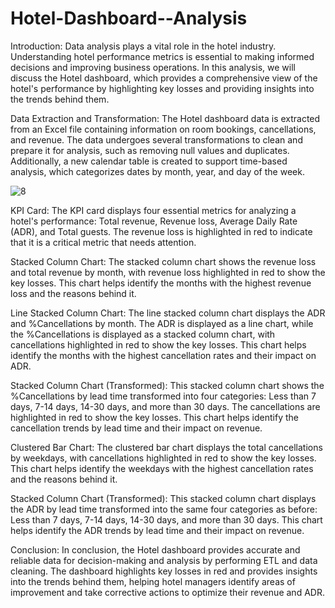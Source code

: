 # Hotel-Dashboard--Analysis


Introduction:
Data analysis plays a vital role in the hotel industry. Understanding hotel performance metrics is essential to making informed decisions and improving business operations. In this analysis, we will discuss the Hotel dashboard, which provides a comprehensive view of the hotel's performance by highlighting key losses and providing insights into the trends behind them.

Data Extraction and Transformation:
The Hotel dashboard data is extracted from an Excel file containing information on room bookings, cancellations, and revenue. The data undergoes several transformations to clean and prepare it for analysis, such as removing null values and duplicates. Additionally, a new calendar table is created to support time-based analysis, which categorizes dates by month, year, and day of the week.

![8](https://user-images.githubusercontent.com/131899006/236869831-09cce68e-78e7-4ea9-911f-69071e632a5b.png)


KPI Card:
The KPI card displays four essential metrics for analyzing a hotel's performance: Total revenue, Revenue loss, Average Daily Rate (ADR), and Total guests. The revenue loss is highlighted in red to indicate that it is a critical metric that needs attention.

Stacked Column Chart:
The stacked column chart shows the revenue loss and total revenue by month, with revenue loss highlighted in red to show the key losses. This chart helps identify the months with the highest revenue loss and the reasons behind it.

Line Stacked Column Chart:
The line stacked column chart displays the ADR and %Cancellations by month. The ADR is displayed as a line chart, while the %Cancellations is displayed as a stacked column chart, with cancellations highlighted in red to show the key losses. This chart helps identify the months with the highest cancellation rates and their impact on ADR.

Stacked Column Chart (Transformed):
This stacked column chart shows the %Cancellations by lead time transformed into four categories: Less than 7 days, 7-14 days, 14-30 days, and more than 30 days. The cancellations are highlighted in red to show the key losses. This chart helps identify the cancellation trends by lead time and their impact on revenue.

Clustered Bar Chart:
The clustered bar chart displays the total cancellations by weekdays, with cancellations highlighted in red to show the key losses. This chart helps identify the weekdays with the highest cancellation rates and the reasons behind it.

Stacked Column Chart (Transformed):
This stacked column chart displays the ADR by lead time transformed into the same four categories as before: Less than 7 days, 7-14 days, 14-30 days, and more than 30 days. This chart helps identify the ADR trends by lead time and their impact on revenue.

Conclusion:
In conclusion, the Hotel dashboard provides accurate and reliable data for decision-making and analysis by performing ETL and data cleaning. The dashboard highlights key losses in red and provides insights into the trends behind them, helping hotel managers identify areas of improvement and take corrective actions to optimize their revenue and ADR.

